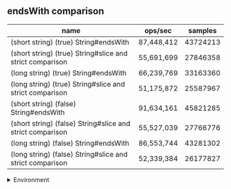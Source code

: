 ## endsWith comparison

|name|ops/sec|samples|
|-|-|-|
|(short string) (true) String#endsWith|87,448,412|43724213|
|(short string) (true) String#slice and strict comparison|55,691,699|27846358|
|(long string) (true) String#endsWith|66,239,769|33163360|
|(long string) (true) String#slice and strict comparison|51,175,872|25587967|
|(short string) (false) String#endsWith|91,634,161|45821285|
|(short string) (false) String#slice and strict comparison|55,527,039|27766776|
|(long string) (false) String#endsWith|86,553,744|43281302|
|(long string) (false) String#slice and strict comparison|52,339,384|26177827|


<details>
<summary>Environment</summary>

* __Machine:__ linux x64 | 4 vCPUs | 7.6GB Mem
* __Run:__ Thu Sep 04 2025 19:36:15 GMT+0000 (Coordinated Universal Time)
* __Node:__ `v24.7.0`
</details>

<!--
{"environment":{"platform":"linux","arch":"x64","cpus":4,"totalMemory":7.597843170166016},"benchmarks":[{"name":"(short string) (true) String#endsWith","samples":43724213,"opsSec":87448412.18315087},{"name":"(short string) (true) String#slice and strict comparison","samples":27846358,"opsSec":55691699.51510045},{"name":"(long string) (true) String#endsWith","samples":33163360,"opsSec":66239769.174677014},{"name":"(long string) (true) String#slice and strict comparison","samples":25587967,"opsSec":51175872.79365614},{"name":"(short string) (false) String#endsWith","samples":45821285,"opsSec":91634161.64932705},{"name":"(short string) (false) String#slice and strict comparison","samples":27766776,"opsSec":55527039.89981463},{"name":"(long string) (false) String#endsWith","samples":43281302,"opsSec":86553744.87799676},{"name":"(long string) (false) String#slice and strict comparison","samples":26177827,"opsSec":52339384.720974565}]}-->
